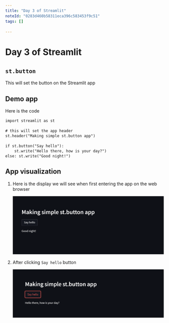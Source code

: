 ```yaml
---
title: "Day 3 of Streamlit"
noteId: "0283d460b58311eca396c583453f9c51"
tags: []

---
```


# Day 3 of Streamlit

## `st.button`

This will set the button on the Streamlit app

## Demo app

Here is the code

    import streamlit as st

    # this will set the app header
    st.header("Making simple st.button app")

    if st.button("Say hello"):
        st.write("Hello there, how is your day?")
    else: st.write("Good night!")

## App visualization

1. Here is the display we will see when first entering the app on the web browser

    ![before](./image/day3-1.png)

2. After clicking `Say hello` button

    ![after](./image/day3-2.png)
